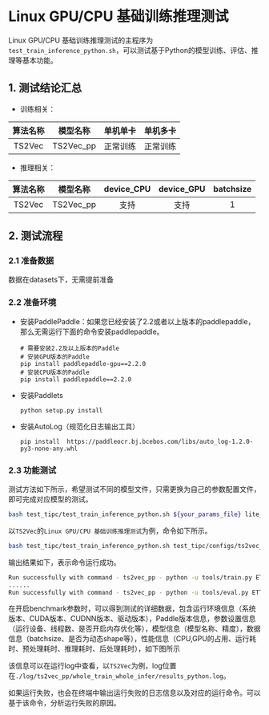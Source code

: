 # Linux GPU/CPU 基础训练推理测试

Linux GPU/CPU 基础训练推理测试的主程序为`test_train_inference_python.sh`，可以测试基于Python的模型训练、评估、推理等基本功能。

## 1. 测试结论汇总

- 训练相关：

|  算法名称  |   模型名称    | 单机单卡 | 单机多卡 |
| :----: | :-------: | :--: | :--: |
| TS2Vec | TS2Vec_pp | 正常训练 | 正常训练 |


- 推理相关：

|  算法名称  |   模型名称    | device_CPU | device_GPU | batchsize |
| :----: | :-------: | :--------: | :--------: | :-------: |
| TS2Vec | TS2Vec_pp |     支持     |     支持     |     1     |


## 2. 测试流程

### 2.1 准备数据

数据在datasets下，无需提前准备

### 2.2 准备环境


- 安装PaddlePaddle：如果您已经安装了2.2或者以上版本的paddlepaddle，那么无需运行下面的命令安装paddlepaddle。
    ```
    # 需要安装2.2及以上版本的Paddle
    # 安装GPU版本的Paddle
    pip install paddlepaddle-gpu==2.2.0
    # 安装CPU版本的Paddle
    pip install paddlepaddle==2.2.0
    ```

- 安装Paddlets
    ```
    python setup.py install
    ```
- 安装AutoLog（规范化日志输出工具）
    ```
    pip install  https://paddleocr.bj.bcebos.com/libs/auto_log-1.2.0-py3-none-any.whl
    ```

### 2.3 功能测试


测试方法如下所示，希望测试不同的模型文件，只需更换为自己的参数配置文件，即可完成对应模型的测试。

```bash
bash test_tipc/test_train_inference_python.sh ${your_params_file} lite_train_lite_infer
```

以`TS2Vec`的`Linux GPU/CPU 基础训练推理测试`为例，命令如下所示。

```bash
bash test_tipc/test_train_inference_python.sh test_tipc/configs/ts2vec_pp/train_infer_python.txt whole_train_whole_infer
```

输出结果如下，表示命令运行成功。

```bash
Run successfully with command - ts2vec_pp - python -u tools/train.py ETTh1 forecast_univar --loader forecast_csv_univar --repr-dims 320 --train_model_name latest.pdparams  --epochs=200  !  
......
Run successfully with command - ts2vec_pp - python -u tools/eval.py ETTh1 forecast_univar --loader forecast_csv_univar --repr-dims 320 --eval! 
```

在开启benchmark参数时，可以得到测试的详细数据，包含运行环境信息（系统版本、CUDA版本、CUDNN版本、驱动版本），Paddle版本信息，参数设置信息（运行设备、线程数、是否开启内存优化等），模型信息（模型名称、精度），数据信息（batchsize、是否为动态shape等），性能信息（CPU,GPU的占用、运行耗时、预处理耗时、推理耗时、后处理耗时），如下图所示

该信息可以在运行log中查看，以`TS2Vec`为例，log位置在`./log/ts2vec_pp/whole_train_whole_infer/results_python.log`。

如果运行失败，也会在终端中输出运行失败的日志信息以及对应的运行命令。可以基于该命令，分析运行失败的原因。